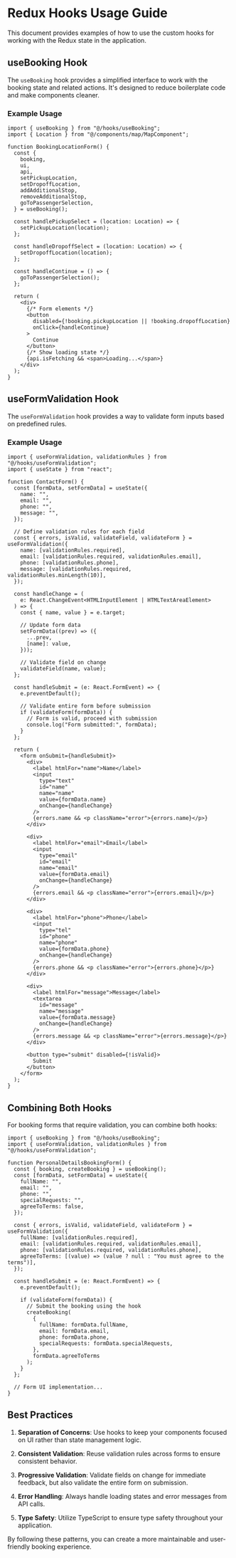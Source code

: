 # Redux Hooks Usage Guide

This document provides examples of how to use the custom hooks for working with the Redux state in the application.

## useBooking Hook

The `useBooking` hook provides a simplified interface to work with the booking state and related actions. It's designed to reduce boilerplate code and make components cleaner.

### Example Usage

```tsx
import { useBooking } from "@/hooks/useBooking";
import { Location } from "@/components/map/MapComponent";

function BookingLocationForm() {
  const {
    booking,
    ui,
    api,
    setPickupLocation,
    setDropoffLocation,
    addAdditionalStop,
    removeAdditionalStop,
    goToPassengerSelection,
  } = useBooking();

  const handlePickupSelect = (location: Location) => {
    setPickupLocation(location);
  };

  const handleDropoffSelect = (location: Location) => {
    setDropoffLocation(location);
  };

  const handleContinue = () => {
    goToPassengerSelection();
  };

  return (
    <div>
      {/* Form elements */}
      <button
        disabled={!booking.pickupLocation || !booking.dropoffLocation}
        onClick={handleContinue}
      >
        Continue
      </button>
      {/* Show loading state */}
      {api.isFetching && <span>Loading...</span>}
    </div>
  );
}
```

## useFormValidation Hook

The `useFormValidation` hook provides a way to validate form inputs based on predefined rules.

### Example Usage

```tsx
import { useFormValidation, validationRules } from "@/hooks/useFormValidation";
import { useState } from "react";

function ContactForm() {
  const [formData, setFormData] = useState({
    name: "",
    email: "",
    phone: "",
    message: "",
  });

  // Define validation rules for each field
  const { errors, isValid, validateField, validateForm } = useFormValidation({
    name: [validationRules.required],
    email: [validationRules.required, validationRules.email],
    phone: [validationRules.phone],
    message: [validationRules.required, validationRules.minLength(10)],
  });

  const handleChange = (
    e: React.ChangeEvent<HTMLInputElement | HTMLTextAreaElement>
  ) => {
    const { name, value } = e.target;

    // Update form data
    setFormData((prev) => ({
      ...prev,
      [name]: value,
    }));

    // Validate field on change
    validateField(name, value);
  };

  const handleSubmit = (e: React.FormEvent) => {
    e.preventDefault();

    // Validate entire form before submission
    if (validateForm(formData)) {
      // Form is valid, proceed with submission
      console.log("Form submitted:", formData);
    }
  };

  return (
    <form onSubmit={handleSubmit}>
      <div>
        <label htmlFor="name">Name</label>
        <input
          type="text"
          id="name"
          name="name"
          value={formData.name}
          onChange={handleChange}
        />
        {errors.name && <p className="error">{errors.name}</p>}
      </div>

      <div>
        <label htmlFor="email">Email</label>
        <input
          type="email"
          id="email"
          name="email"
          value={formData.email}
          onChange={handleChange}
        />
        {errors.email && <p className="error">{errors.email}</p>}
      </div>

      <div>
        <label htmlFor="phone">Phone</label>
        <input
          type="tel"
          id="phone"
          name="phone"
          value={formData.phone}
          onChange={handleChange}
        />
        {errors.phone && <p className="error">{errors.phone}</p>}
      </div>

      <div>
        <label htmlFor="message">Message</label>
        <textarea
          id="message"
          name="message"
          value={formData.message}
          onChange={handleChange}
        />
        {errors.message && <p className="error">{errors.message}</p>}
      </div>

      <button type="submit" disabled={!isValid}>
        Submit
      </button>
    </form>
  );
}
```

## Combining Both Hooks

For booking forms that require validation, you can combine both hooks:

```tsx
import { useBooking } from "@/hooks/useBooking";
import { useFormValidation, validationRules } from "@/hooks/useFormValidation";

function PersonalDetailsBookingForm() {
  const { booking, createBooking } = useBooking();
  const [formData, setFormData] = useState({
    fullName: "",
    email: "",
    phone: "",
    specialRequests: "",
    agreeToTerms: false,
  });

  const { errors, isValid, validateField, validateForm } = useFormValidation({
    fullName: [validationRules.required],
    email: [validationRules.required, validationRules.email],
    phone: [validationRules.required, validationRules.phone],
    agreeToTerms: [(value) => (value ? null : "You must agree to the terms")],
  });

  const handleSubmit = (e: React.FormEvent) => {
    e.preventDefault();

    if (validateForm(formData)) {
      // Submit the booking using the hook
      createBooking(
        {
          fullName: formData.fullName,
          email: formData.email,
          phone: formData.phone,
          specialRequests: formData.specialRequests,
        },
        formData.agreeToTerms
      );
    }
  };

  // Form UI implementation...
}
```

## Best Practices

1. **Separation of Concerns**: Use hooks to keep your components focused on UI rather than state management logic.

2. **Consistent Validation**: Reuse validation rules across forms to ensure consistent behavior.

3. **Progressive Validation**: Validate fields on change for immediate feedback, but also validate the entire form on submission.

4. **Error Handling**: Always handle loading states and error messages from API calls.

5. **Type Safety**: Utilize TypeScript to ensure type safety throughout your application.

By following these patterns, you can create a more maintainable and user-friendly booking experience.

